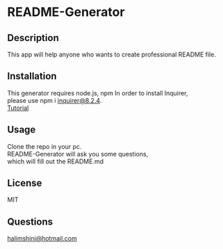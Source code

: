 # README-Generator

## Description
This app will help anyone who wants to create professional README file.
## Installation 
This generator requires node.js, npm
In order to install Inquirer,<br>
please use npm i inquirer@8.2.4.<br>
[Tutorial](https://watch.screencastify.com/v/m0oWvfFzEGHP4qA3XBk5)

## Usage 
Clone the  repo in your pc.<br>
README-Generator will ask you some  questions,<br>
which will  fill out the README.md

## License
MIT

## Questions
halimshini@hotmail.com
